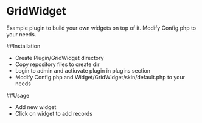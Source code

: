 GridWidget
==========

Example plugin to build your own widgets on top of it.
Modify Config.php to your needs.

##Installation
- Create Plugin/GridWidget directory
- Copy repository files to create dir
- Login to admin and actiuvate plugin in  plugins section
- Modify Config.php and Widget/GridWidget/skin/default.php to your needs

##Usage
- Add new widget
- Click on widget to add records

